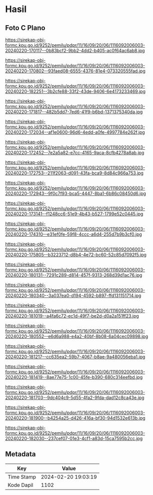 # Hasil

## Foto C Plano

https://sirekap-obj-formc.kpu.go.id/9252/pemilu/pdpr/11/16/09/20/06/1116092006003-20240220-170117--0b83bcf2-9bb2-4dd2-b405-ac0f64ac6ab8.jpg

https://sirekap-obj-formc.kpu.go.id/9252/pemilu/pdpr/11/16/09/20/06/1116092006003-20240220-170802--93faed08-6555-4376-81e4-073320555fad.jpg

https://sirekap-obj-formc.kpu.go.id/9252/pemilu/pdpr/11/16/09/20/06/1116092006003-20240220-182251--3b2cfe88-33f2-43de-9406-6e4173233469.jpg

https://sirekap-obj-formc.kpu.go.id/9252/pemilu/pdpr/11/16/09/20/06/1116092006003-20240220-171817--482b5dd7-7ed6-41f9-b6bd-1371375340da.jpg

https://sirekap-obj-formc.kpu.go.id/9252/pemilu/pdpr/11/16/09/20/06/1116092006003-20240220-172034--af1e0600-96d6-4edd-a0fe-4997784e262f.jpg

https://sirekap-obj-formc.kpu.go.id/9252/pemilu/pdpr/11/16/09/20/06/1116092006003-20240220-172452--7e2a5a82-e7cc-4165-9aca-8cfb4278a8ab.jpg

https://sirekap-obj-formc.kpu.go.id/9252/pemilu/pdpr/11/16/09/20/06/1116092006003-20240220-172753--211f2063-d091-43fa-bca9-8d84c966a753.jpg

https://sirekap-obj-formc.kpu.go.id/9252/pemilu/pdpr/11/16/09/20/06/1116092006003-20240220-172943--9f0c7f93-bca5-4447-8ba1-6b86c08450d6.jpg

https://sirekap-obj-formc.kpu.go.id/9252/pemilu/pdpr/11/16/09/20/06/1116092006003-20240220-173141--f1248cc6-51e9-4b43-b527-1799e52c0445.jpg

https://sirekap-obj-formc.kpu.go.id/9252/pemilu/pdpr/11/16/09/20/06/1116092006003-20240220-174310--e31ef0fe-59f8-4ccc-a6d4-255d7b9b3cf0.jpg

https://sirekap-obj-formc.kpu.go.id/9252/pemilu/pdpr/11/16/09/20/06/1116092006003-20240220-175805--b3223712-d8b4-4e72-bc60-52c85d7092f5.jpg

https://sirekap-obj-formc.kpu.go.id/9252/pemilu/pdpr/11/16/09/20/06/1116092006003-20240220-180131--7291c289-d814-457f-9313-268d39d1ac76.jpg

https://sirekap-obj-formc.kpu.go.id/9252/pemilu/pdpr/11/16/09/20/06/1116092006003-20240220-180340--3a037ea0-d194-4592-b897-ffd131151714.jpg

https://sirekap-obj-formc.kpu.go.id/9252/pemilu/pdpr/11/16/09/20/06/1116092006003-20240220-181019--a4fa6c72-ec1d-49f7-be2d-d0a2a151ff23.jpg

https://sirekap-obj-formc.kpu.go.id/9252/pemilu/pdpr/11/16/09/20/06/1116092006003-20240220-180552--e6d6a988-e4a2-40bf-8b08-6a04cec09898.jpg

https://sirekap-obj-formc.kpu.go.id/9252/pemilu/pdpr/11/16/09/20/06/1116092006003-20240220-181217--cc635ea2-59b7-4067-b8ae-9a480056eba1.jpg

https://sirekap-obj-formc.kpu.go.id/9252/pemilu/pdpr/11/16/09/20/06/1116092006003-20240220-181419--8ae77e75-1c00-45fe-b390-680c314eefbd.jpg

https://sirekap-obj-formc.kpu.go.id/9252/pemilu/pdpr/11/16/09/20/06/1116092006003-20240220-181703--9dc404c9-5d55-4fa2-9fda-dad12c8ca43e.jpg

https://sirekap-obj-formc.kpu.go.id/9252/pemilu/pdpr/11/16/09/20/06/1116092006003-20240220-181900--b4254a25-d426-416a-bf30-94d1532e613b.jpg

https://sirekap-obj-formc.kpu.go.id/9252/pemilu/pdpr/11/16/09/20/06/1116092006003-20240220-182030--237cef07-01e3-4cf1-a83d-15ca7595b2cc.jpg


## Metadata

| Key        | Value               |
| ---------- | ------------------- |
| Time Stamp | 2024-02-20 19:03:19 |
| Kode Dapil | 1102                |



